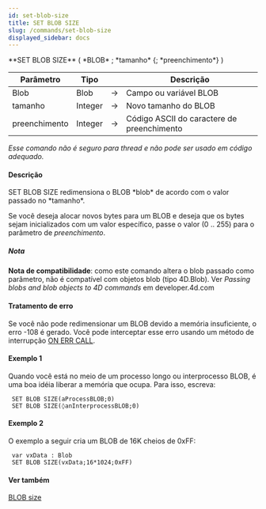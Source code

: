```yaml
---
id: set-blob-size
title: SET BLOB SIZE
slug: /commands/set-blob-size
displayed_sidebar: docs
---
```


<!--REF #_command_.SET BLOB SIZE.Syntax-->**SET BLOB SIZE** ( *BLOB* ; *tamanho* {; *preenchimento*} )<!-- END REF-->
<!--REF #_command_.SET BLOB SIZE.Params-->
| Parâmetro | Tipo |  | Descrição |
| --- | --- | --- | --- |
| Blob | Blob | &#8594;  | Campo ou variável BLOB |
| tamanho | Integer | &#8594;  | Novo tamanho do BLOB |
| preenchimento | Integer | &#8594;  | Código ASCII do caractere de preenchimento |

<!-- END REF-->

*Esse comando não é seguro para thread e não pode ser usado em código adequado.*


#### Descrição 

<!--REF #_command_.SET BLOB SIZE.Summary-->SET BLOB SIZE redimensiona o BLOB *blob* de acordo com o valor passado no *tamanho*.<!-- END REF-->

Se você deseja alocar novos bytes para um BLOB e deseja que os bytes sejam inicializados com um valor específico, passe o valor (0 .. 255) para o parâmetro de *preenchimento*.

##### Nota 

**Nota de compatibilidade**: como este comando altera o blob passado como parâmetro, não é compatível com objetos blob (tipo 4D.Blob). Ver *Passing blobs and blob objects to 4D commands* em developer.4d.com

#### Tratamento de erro 

Se você não pode redimensionar um BLOB devido a memória insuficiente, o erro -108 é gerado. Você pode interceptar esse erro usando um método de interrupção [ON ERR CALL](on-err-call.md "ON ERR CALL").

#### Exemplo 1 

Quando você está no meio de um processo longo ou interprocesso BLOB, é uma boa idéia liberar a memória que ocupa. Para isso, escreva:

```4d
 SET BLOB SIZE(aProcessBLOB;0)
 SET BLOB SIZE(◊anInterprocessBLOB;0)
```

#### Exemplo 2 

O exemplo a seguir cria um BLOB de 16K cheios de 0xFF:

```4d
 var vxData : Blob
 SET BLOB SIZE(vxData;16*1024;0xFF)
```

#### Ver também 

[BLOB size](blob-size.md)  